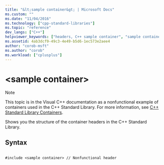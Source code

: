 ```yaml
---
title: "&lt;sample container&gt; | Microsoft Docs"
ms.custom: ""
ms.date: "11/04/2016"
ms.technology: ["cpp-standard-libraries"]
ms.topic: "reference"
dev_langs: ["C++"]
helpviewer_keywords: ["headers, C++ sample container", "sample container", "container headers"]
ms.assetid: 4ab3dcf9-49c3-4e49-b5d6-1ec573e2aee4
author: "corob-msft"
ms.author: "corob"
ms.workload: ["cplusplus"]
---
```

# &lt;sample container&gt;

> [!NOTE]
> This topic is in the Visual C++ documentation as a nonfunctional example of containers used in the C++ Standard Library. For more information, see [C++ Standard Library Containers](../standard-library/stl-containers.md).

Shows you the structure of the container headers in the C++ Standard Library.

## Syntax

```

#include <sample container> // Nonfunctional header

```

